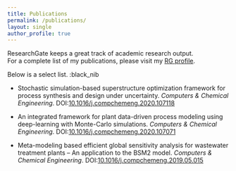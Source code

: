 ```yaml
---
title: Publications 
permalink: /publications/
layout: single
author_profile: true
---
```


ResearchGate keeps a great track of academic research output.\
For a complete list of my publications, please visit my [RG profile](https://www.researchgate.net/profile/Resul-Al/research).

Below is a select list. :black_nib

- Stochastic simulation-based superstructure optimization framework for process synthesis and design under uncertainty. _Computers & Chemical Engineering_. DOI:[10.1016/j.compchemeng.2020.107118](https://doi.org/10.1016/j.compchemeng.2020.107118)

- An integrated framework for plant data-driven process modeling using deep-learning with Monte-Carlo simulations. _Computers & Chemical Engineering_. DOI:[10.1016/j.compchemeng.2020.107071](https://doi.org/10.1016/j.compchemeng.2020.107071)

- Meta-modeling based efficient global sensitivity analysis for wastewater treatment plants – An application to the BSM2 model. _Computers & Chemical Engineering_. DOI:[10.1016/j.compchemeng.2019.05.015](https://doi.org/10.1016/j.compchemeng.2019.05.015)